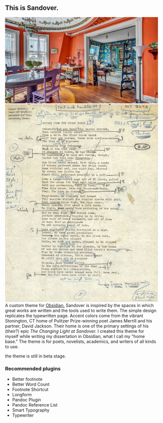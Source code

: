 ## This is Sandover.
![image](images/merrill-jackson-apartment.jpeg)
![image](images/WUSTL-Merrill-MS.jpg)
A custom theme for <a href="https://www.obsidian.md">Obsidian.</a> Sandover is inspired by the spaces in which great works are written and the tools used to write them. The simple design replicates the typewritten page. Accent colors come from the vibrant Stonington, CT home of Pulitzer Prize-winning poet James Merrill and his partner, David Jackson. Their home is one of the primary settings of his (their?) epic *The Changing Light at Sandover.* I created this theme for myself while writing my dissertation in Obsidian, what I call my "home base." The theme is for poets, novelists, academics, and writers of all kinds to use.

the theme is still in beta stage.

### Recommended plugins
* Better footnote
* Better Word Count
* Footnote Shortcut
* Longform
* Pandoc Plugin
* Pandoc Reference List
* Smart Typography
* Typewriter

<!-- images of stonington room and page from merrill archive typewritten --->
